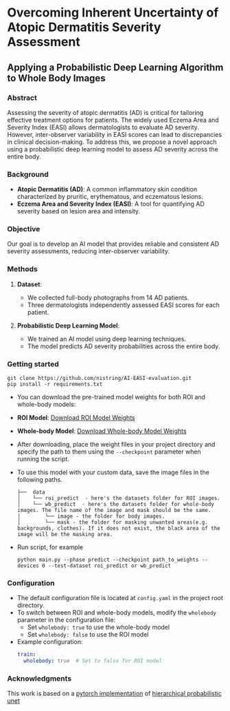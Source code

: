 # Overcoming Inherent Uncertainty of Atopic Dermatitis Severity Assessment

## Applying a Probabilistic Deep Learning Algorithm to Whole Body Images

### Abstract

Assessing the severity of atopic dermatitis (AD) is critical for tailoring effective treatment options for patients. The widely used Eczema Area and Severity Index (EASI) allows dermatologists to evaluate AD severity. However, inter-observer variability in EASI scores can lead to discrepancies in clinical decision-making. To address this, we propose a novel approach using a probabilistic deep learning model to assess AD severity across the entire body.

### Background

- **Atopic Dermatitis (AD)**: A common inflammatory skin condition characterized by pruritic, erythematous, and eczematous lesions.
- **Eczema Area and Severity Index (EASI)**: A tool for quantifying AD severity based on lesion area and intensity.

### Objective

Our goal is to develop an AI model that provides reliable and consistent AD severity assessments, reducing inter-observer variability.

### Methods

1. **Dataset**:
   - We collected full-body photographs from 14 AD patients.
   - Three dermatologists independently assessed EASI scores for each patient.

2. **Probabilistic Deep Learning Model**:
   - We trained an AI model using deep learning techniques.
   - The model predicts AD severity probabilities across the entire body.


### Getting started
  ```
  git clone https://github.com/nistring/AI-EASI-evaluation.git
  pip install -r requirements.txt
  ```
- You can download the pre-trained model weights for both ROI and whole-body models:

- **ROI Model**: [Download ROI Model Weights](https://drive.google.com/file/d/1Nir6_lJnZyHMf2BJ1yPgAdKCL3enXIzx/view?usp=drive_link)
- **Whole-body Model**: [Download Whole-body Model Weights](https://drive.google.com/file/d/1NixHaf3K1GaJji9L6sqLsq9gQHFKY2BH/view?usp=drive_link)

- After downloading, place the weight files in your project directory and specify the path to them using the `--checkpoint` parameter when running the script.

- To use this model with your custom data, save the image files in the following paths.
  ```
  ├──  data  
  │    └── roi_predict  - here's the datasets folder for ROI images.
  │    └── wb_predict  - here's the datasets folder for whole-body images. The file name of the image and mask should be the same.
  │        └── image - the folder for body images.
  │        └── mask - the folder for masking unwanted areas(e.g. backgrounds, clothes). If it does not exist, the black area of the image will be the masking area.
  ```
- Run script, for example
  ```
  python main.py --phase predict --checkpoint path_to_weights --devices 0 --test-dataset roi_predict or wb_predict
  ```
### Configuration

- The default configuration file is located at `config.yaml` in the project root directory.
- To switch between ROI and whole-body models, modify the `wholebody` parameter in the configuration file:
  - Set `wholebody: true` to use the whole-body model
  - Set `wholebody: false` to use the ROI model
- Example configuration:
  ```yaml
  train:
    wholebody: true  # Set to false for ROI model
  ```

### Acknowledgments
This work is based on a [pytorch implementation](https://github.com/Zerkoar/hierarchical_probabilistic_unet_pytorch) of [hierarchical probabilistic unet](https://arxiv.org/abs/1905.13077v1)
